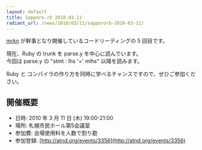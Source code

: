 ```yaml
---
layout: default
title: Sapporo.rb 2010.03.11
radiant_url: /news/2010/03/11/sappororb-2010-03-11/
---
```

[mrkn](http://mrkn.aboutme.jp/profile) が幹事となり開催しているコードリーディングの 5 回目です。

現在、Ruby の trunk を parse.y を中心に読んでいます。  
今回は parse.y の "stmt : lhs '=' mlhs" 以降を読みます。

Ruby と コンパイラの作り方を同時に学べるチャンスですので、ぜひご参加ください。

## 開催概要

- 日時: 2010 年 3 月 11 日 (木) 19:00-21:00
- 場所: 札幌市民ホール第5会議室 
- 参加費: 会場使用料を人数で割り勘
- 参加登録: [http://atnd.org/events/3356](http://atnd.org/events/3356)
